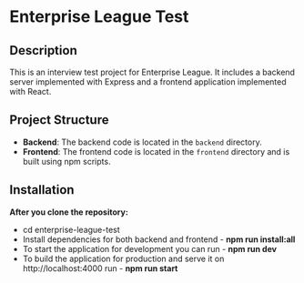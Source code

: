 # Enterprise League Test

## Description

This is an interview test project for Enterprise League. It includes a backend server implemented with Express and a frontend application implemented with React.

## Project Structure

-  **Backend**: The backend code is located in the `backend` directory.
-  **Frontend**: The frontend code is located in the `frontend` directory and is built using npm scripts.

## Installation

**After you clone the repository:**

-  cd enterprise-league-test
-  Install dependencies for both backend and frontend - **npm run install:all**
-  To start the application for development you can run - **npm run dev**
-  To build the application for production and serve it on http://localhost:4000 run - **npm run start**


